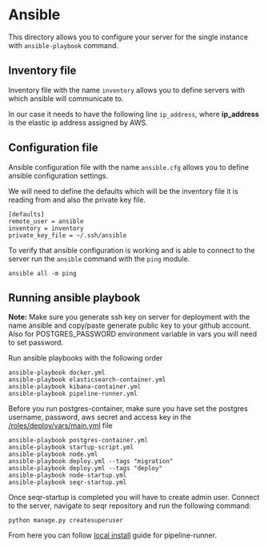 # Ansible
This directory allows you to configure your server for the single instance with `ansible-playbook` command.

## Inventory file
Inventory file with the name `inventory` allows you to define servers with which ansible will communicate to.

In our case it needs to have the following line `ip_address`, where **ip_address** is the elastic ip address assigned by AWS.

## Configuration file
Ansible configuration file with the name `ansible.cfg` allows you to define ansible configuration settings.

We will need to define the defaults which will be the inventory file it is reading from and also the private key file.

```
[defaults]
remote_user = ansible
inventory = inventory
private_key_file = ~/.ssh/ansible
```

To verify that ansible configuration is working and is able to connect to the server run the `ansible` command with the `ping` module. 

```
ansible all -m ping
```

## Running ansible playbook
**Note:** Make sure you generate ssh key on server for deployment with the name ansible and copy/paste generate public key to your github account. Also for POSTGRES_PASSWORD environment variable in vars you will need to set password.

Run ansible playbooks with the following order
```
ansible-playbook docker.yml
ansible-playbook elasticsearch-container.yml
ansible-playbook kibana-container.yml
ansible-playbook pipeline-runner.yml
```

Before you run postgres-container, make sure you have set the postgres username, password, aws secret and access key in the [/roles/deploy/vars/main.yml](https://github.com/athegaul/seqr/blob/master/infrastructure/ansible/roles/deploy/vars/main.yml) file

```
ansible-playbook postgres-container.yml
ansible-playbook startup-script.yml
ansible-playbook node.yml
ansible-playbook deploy.yml --tags "migration"
ansible-playbook deploy.yml --tags "deploy"
ansible-playbook node-startup.yml
ansible-playbook seqr-startup.yml
```

Once seqr-startup is completed you will have to create admin user. Connect to the server, navigate to seqr repository and run the following command:
```
python manage.py createsuperuser
```

From here you can follow [local install](https://github.com/broadinstitute/seqr/blob/master/deploy/LOCAL_INSTALL.md) guide for pipeline-runner.